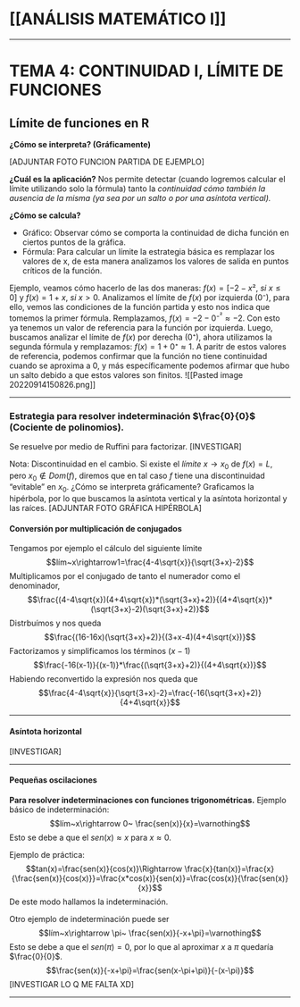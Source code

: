 # [[ANÁLISIS MATEMÁTICO I]] 
---
# TEMA 4: CONTINUIDAD I, LÍMITE DE FUNCIONES  

## Límite de funciones en R

__¿Cómo se interpreta? (Gráficamente)__

[ADJUNTAR FOTO FUNCION PARTIDA DE EJEMPLO]

__¿Cuál es la aplicación?__
Nos permite detectar (cuando logremos calcular el límite utilizando solo la fórmula) tanto la _continuidad cómo también la ausencia de la misma (ya sea por un salto o por una asíntota vertical)._

__¿Cómo se calcula?__
- Gráfico: Observar cómo se comporta la continuidad de dicha función en ciertos puntos de la gráfica.
- Fórmula: Para calcular un límite la estrategia básica es remplazar los valores de x, de esta manera analizamos los valores de salida en puntos críticos de la función.

Ejemplo, veamos cómo hacerlo de las dos maneras:
$f(x)=[-2-x²,~si~x \leq{0}]$  y $f(x)=1+x, ~si~x>0$.
Analizamos el límite de $f(x)$ por izquierda ($0⁻$), para ello, vemos las condiciones de la función partida y esto nos indica que tomemos la primer fórmula.
Remplazamos, $f(x)=-2-0⁻^²\approx-2$. Con esto ya tenemos un valor de referencia para la función por izquierda.
Luego, buscamos analizar el límite de $f(x)$ por derecha ($0⁺$), ahora utilizamos la segunda fórmula y remplazamos: $f(x)=1+0⁺\approx1$.
A paritr de estos valores de referencia, podemos confirmar que la función no tiene continuidad cuando se aproxima a 0, y más específicamente podemos afirmar que hubo un salto debido a que estos valores son finitos.
![[Pasted image 20220914150826.png]]

---

### Estrategia para resolver indeterminación $\frac{0}{0}$ (Cociente de polinomios).
Se resuelve por medio de Ruffini para factorizar.
[INVESTIGAR]

Nota: Discontinuidad en el cambio.
Si existe el $límite~x\rightarrow x_0$ de $f(x)=L$, pero $x_{0} \notin Dom(f)$, diremos que en tal caso $f$ tiene una discontinuidad “evitable” en $x_0$.
¿Cómo se interpreta gráficamente?
Graficamos la hipérbola, por lo que buscamos la asíntota vertical y la asíntota horizontal y las raíces.
[ADJUNTAR FOTO GRÁFICA HIPÉRBOLA]

#### Conversión por multiplicación de conjugados
Tengamos por ejemplo el cálculo del siguiente límite 
$$lím~x\rightarrow1=\frac{4-4\sqrt{x}}{\sqrt{3+x}-2}$$
Multiplicamos por el conjugado de tanto el numerador como el denominador, $$\frac{(4-4\sqrt{x})(4+4\sqrt{x})*(\sqrt{3+x}+2)}{(4+4\sqrt{x})*(\sqrt{3+x}-2)(\sqrt{3+x}+2)}$$
Distrbuímos y nos queda $$\frac{(16-16x)(\sqrt{3+x}+2)}{(3+x-4)(4+4\sqrt{x})}$$
Factorizamos y simplificamos los términos $(x-1)$ 
$$\frac{-16(x-1)}{(x-1)}*\frac{(\sqrt{3+x}+2)}{(4+4\sqrt{x})}$$
Habiendo reconvertido la expresión nos queda que
$$\frac{4-4\sqrt{x}}{\sqrt{3+x}-2}=\frac{-16(\sqrt{3+x}+2)}{4+4\sqrt{x}}$$

---
#### Asíntota horizontal
[INVESTIGAR]

---
#### Pequeñas oscilaciones
__Para resolver indeterminaciones con funciones trigonométricas.__
Ejemplo básico de indeterminación: $$lím~x\rightarrow 0~ \frac{sen(x)}{x}=\varnothing$$
Esto se debe a que el $sen(x)\approx x$ para $x\approx 0$.

Ejemplo de práctica: $$tan(x)=\frac{sen(x)}{cos(x)}\Rightarrow \frac{x}{tan(x)}=\frac{x}{\frac{sen(x)}{cos(x)}}=\frac{x*cos(x)}{sen(x)}=\frac{cos(x)}{\frac{sen(x)}{x}}$$
De este modo hallamos la indeterminación.

Otro ejemplo de indeterminación puede ser $$lím~x\rightarrow \pi~ \frac{sen(x)}{-x+\pi}=\varnothing$$
Esto se debe a que el $sen(\pi)=0$, por lo que al aproximar $x$ a $\pi$ quedaría $\frac{0}{0}$.
$$\frac{sen(x)}{-x+\pi}=\frac{sen(x-\pi+\pi)}{-(x-\pi)}$$
[INVESTIGAR LO Q ME FALTA XD]

---
